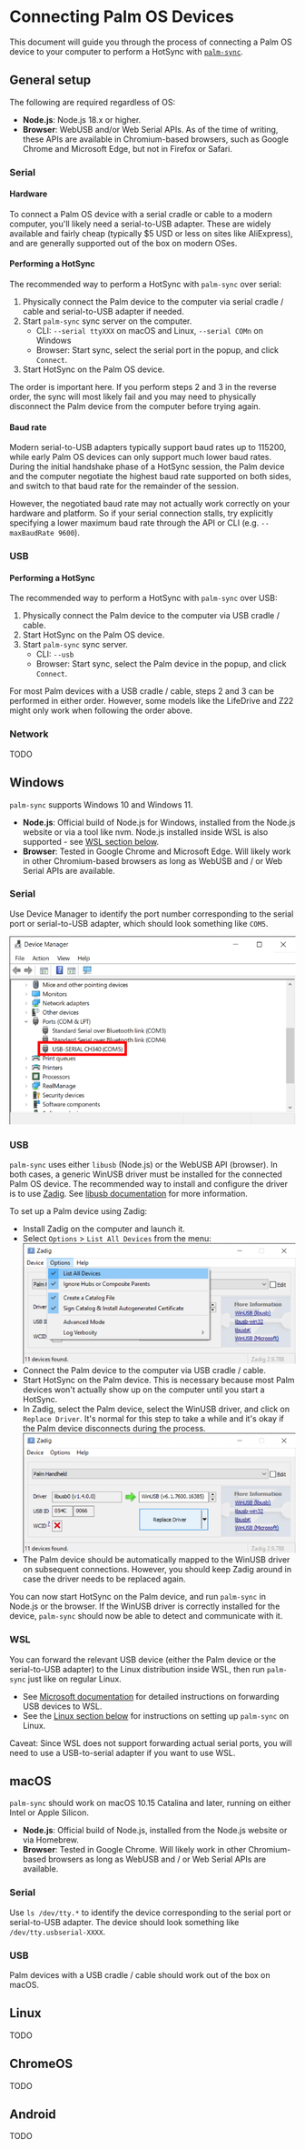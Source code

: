 # Connecting Palm OS Devices

This document will guide you through the process of connecting a Palm OS device to your computer to perform a HotSync with [`palm-sync`](https://github.com/jichu4n/palm-sync/).

## General setup

The following are required regardless of OS:

- **Node.js**: Node.js 18.x or higher.
- **Browser**: WebUSB and/or Web Serial APIs. As of the time of writing, these APIs are available in Chromium-based browsers, such as Google Chrome and Microsoft Edge, but not in Firefox or Safari.

### Serial

#### Hardware

To connect a Palm OS device with a serial cradle or cable to a modern computer, you'll likely need a serial-to-USB adapter. These are widely available and fairly cheap (typically $5 USD or less on sites like AliExpress), and are generally supported out of the box on modern OSes.

#### Performing a HotSync

The recommended way to perform a HotSync with `palm-sync` over serial:

1. Physically connect the Palm device to the computer via serial cradle / cable and serial-to-USB adapter if needed.
2. Start `palm-sync` sync server on the computer.
   - CLI: `--serial ttyXXX` on macOS and Linux, `--serial COMn` on Windows
   - Browser: Start sync, select the serial port in the popup, and click `Connect`.
3. Start HotSync on the Palm OS device.

The order is important here. If you perform steps 2 and 3 in the reverse order, the sync will most likely fail and you may need to physically disconnect the Palm device from the computer before trying again.

#### Baud rate

Modern serial-to-USB adapters typically support baud rates up to 115200, while early Palm OS devices can only support much lower baud rates. During the initial handshake phase of a HotSync session, the Palm device and the computer negotiate the highest baud rate supported on both sides, and switch to that baud rate for the remainder of the session.

However, the negotiated baud rate may not actually work correctly on your hardware and platform. So if your serial connection stalls, try explicitly specifying a lower maximum baud rate through the API or CLI (e.g. `--maxBaudRate 9600`).

### USB

#### Performing a HotSync

The recommended way to perform a HotSync with `palm-sync` over USB:

1. Physically connect the Palm device to the computer via USB cradle / cable.
2. Start HotSync on the Palm OS device.
3. Start `palm-sync` sync server.
   - CLI: `--usb`
   - Browser: Start sync, select the Palm device in the popup, and click `Connect`.

For most Palm devices with a USB cradle / cable, steps 2 and 3 can be performed in either order. However, some models like the LifeDrive and Z22 might only work when following the order above.

### Network

TODO

## Windows

`palm-sync` supports Windows 10 and Windows 11.

- **Node.js**: Official build of Node.js for Windows, installed from the Node.js website or via a tool like nvm. Node.js installed inside WSL is also supported - see [WSL section below](#wsl).
- **Browser**: Tested in Google Chrome and Microsoft Edge. Will likely work in other Chromium-based browsers as long as WebUSB and / or Web Serial APIs are available.

### Serial

Use Device Manager to identify the port number corresponding to the serial port or serial-to-USB adapter, which should look something like `COM5`.

![Windows Device Manager](./windows-serial-to-usb-adapter.png)

### USB

`palm-sync` uses either `libusb` (Node.js) or the WebUSB API (browser). In both cases, a generic WinUSB driver must be installed for the connected Palm OS device. The recommended way to install and configure the driver is to use [Zadig](http://zadig.akeo.ie/). See [libusb documentation](https://github.com/libusb/libusb/wiki/Windows#driver-installation) for more information.

To set up a Palm device using Zadig:

- Install Zadig on the computer and launch it.
- Select `Options` > `List All Devices` from the menu: ![Zadig Options menu](./windows-zadig-options.png)
- Connect the Palm device to the computer via USB cradle / cable.
- Start HotSync on the Palm device. This is necessary because most Palm devices won't actually show up on the computer until you start a HotSync.
- In Zadig, select the Palm device, select the WinUSB driver, and click on `Replace Driver`. It's normal for this step to take a while and it's okay if the Palm device disconnects during the process. ![Zadig WinUSB driver](./windows-zadig.png)
- The Palm device should be automatically mapped to the WinUSB driver on subsequent connections. However, you should keep Zadig around in case the driver needs to be replaced again.

You can now start HotSync on the Palm device, and run `palm-sync` in Node.js or the browser. If the WinUSB driver is correctly installed for the device, `palm-sync` should now be able to detect and communicate with it.

### WSL

You can forward the relevant USB device (either the Palm device or the serial-to-USB adapter) to the Linux distribution inside WSL, then run `palm-sync` just like on regular Linux.

- See [Microsoft documentation](https://learn.microsoft.com/en-us/windows/wsl/connect-usb) for detailed instructions on forwarding USB devices to WSL.
- See the [Linux section below](#linux) for instructions on setting up `palm-sync` on Linux.

Caveat: Since WSL does not support forwarding actual serial ports, you will need to use a USB-to-serial adapter if you want to use WSL.

## macOS

`palm-sync` should work on macOS 10.15 Catalina and later, running on either Intel or Apple Silicon.

- **Node.js**: Official build of Node.js, installed from the Node.js website or via Homebrew.
- **Browser**: Tested in Google Chrome. Will likely work in other Chromium-based browsers as long as WebUSB and / or Web Serial APIs are available.

### Serial

Use `ls /dev/tty.*` to identify the device corresponding to the serial port or serial-to-USB adapter. The device should look something like `/dev/tty.usbserial-XXXX`.

### USB

Palm devices with a USB cradle / cable should work out of the box on macOS.

## Linux

TODO

## ChromeOS

TODO

## Android

TODO
